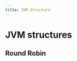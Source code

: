 ```yaml
---
title: JVM Structure
---
```


JVM structures
=================================================


## Round Robin
